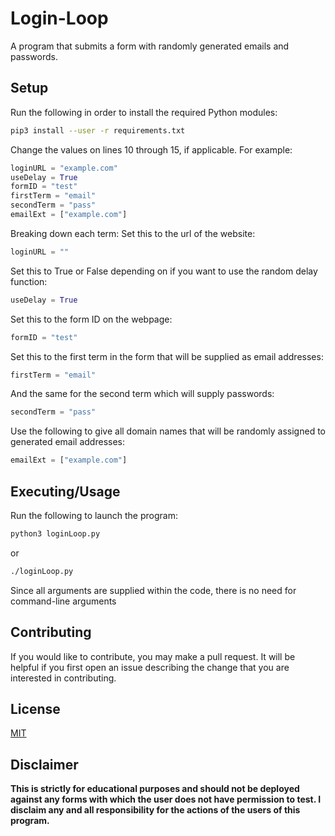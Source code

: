 # Login-Loop
A program that submits a form with randomly generated emails and passwords.


## Setup
Run the following in order to install the required Python modules:

```bash
pip3 install --user -r requirements.txt
```

Change the values on lines 10 through 15, if applicable.
For example:

```python
loginURL = "example.com"
useDelay = True
formID = "test"
firstTerm = "email"
secondTerm = "pass"
emailExt = ["example.com"]
```

Breaking down each term:
Set this to the url of the website:

```python
loginURL = ""
```

Set this to True or False depending on if you want to use the random delay function:

```python
useDelay = True
```

Set this to the form ID on the webpage:

```python
formID = "test"
```

Set this to the first term in the form that will be supplied as email addresses:

```python
firstTerm = "email"
```

And the same for the second term which will supply passwords:

```python
secondTerm = "pass"
```

Use the following to give all domain names that will be randomly assigned to generated email addresses:

```python
emailExt = ["example.com"]
```


## Executing/Usage

Run the following to launch the program:

```bash
python3 loginLoop.py
```
or
```bash
./loginLoop.py
```

Since all arguments are supplied within the code, there is no need for command-line arguments


## Contributing
If you would like to contribute, you may make a pull request. It will be helpful if you first open an issue describing the change that you are interested in contributing.


## License
[MIT](https://choosealicense.com/licenses/mit/)


## Disclaimer
<b>This is strictly for educational purposes and should not be deployed against any forms with which the user does not have permission to test. I disclaim any and all responsibility for the actions of the users of this program.<b>
